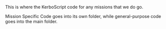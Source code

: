 This is where the KerboScript code for any missions that we do go. 

Mission Specific Code goes into its own folder, while general-purpose code goes into the main folder.
